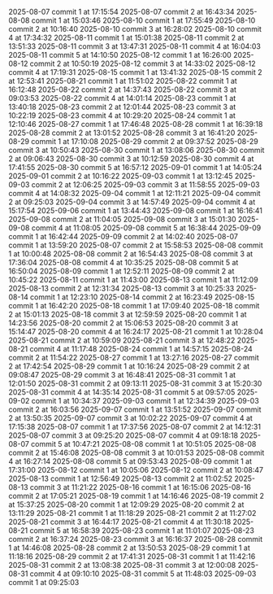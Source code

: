 2025-08-07 commit 1 at 17:15:54
2025-08-07 commit 2 at 16:43:34
2025-08-08 commit 1 at 15:03:46
2025-08-10 commit 1 at 17:55:49
2025-08-10 commit 2 at 10:16:40
2025-08-10 commit 3 at 16:28:02
2025-08-10 commit 4 at 17:34:32
2025-08-11 commit 1 at 15:01:38
2025-08-11 commit 2 at 13:51:33
2025-08-11 commit 3 at 13:47:31
2025-08-11 commit 4 at 16:04:03
2025-08-11 commit 5 at 14:10:50
2025-08-12 commit 1 at 16:26:00
2025-08-12 commit 2 at 10:50:19
2025-08-12 commit 3 at 14:33:02
2025-08-12 commit 4 at 17:19:31
2025-08-15 commit 1 at 13:41:32
2025-08-15 commit 2 at 12:53:41
2025-08-21 commit 1 at 11:51:02
2025-08-22 commit 1 at 16:12:48
2025-08-22 commit 2 at 14:37:43
2025-08-22 commit 3 at 09:03:53
2025-08-22 commit 4 at 14:01:14
2025-08-23 commit 1 at 13:40:18
2025-08-23 commit 2 at 12:01:44
2025-08-23 commit 3 at 10:22:19
2025-08-23 commit 4 at 10:29:20
2025-08-24 commit 1 at 12:10:46
2025-08-27 commit 1 at 17:46:48
2025-08-28 commit 1 at 16:39:18
2025-08-28 commit 2 at 13:01:52
2025-08-28 commit 3 at 16:41:20
2025-08-29 commit 1 at 17:10:08
2025-08-29 commit 2 at 09:37:52
2025-08-29 commit 3 at 10:50:43
2025-08-30 commit 1 at 13:08:06
2025-08-30 commit 2 at 09:06:43
2025-08-30 commit 3 at 10:12:59
2025-08-30 commit 4 at 17:41:55
2025-08-30 commit 5 at 16:57:12
2025-09-01 commit 1 at 14:05:24
2025-09-01 commit 2 at 10:16:22
2025-09-03 commit 1 at 13:12:45
2025-09-03 commit 2 at 12:06:25
2025-09-03 commit 3 at 11:58:55
2025-09-03 commit 4 at 14:08:32
2025-09-04 commit 1 at 12:11:21
2025-09-04 commit 2 at 09:25:03
2025-09-04 commit 3 at 14:57:49
2025-09-04 commit 4 at 15:17:54
2025-09-06 commit 1 at 13:44:43
2025-09-08 commit 1 at 16:16:41
2025-09-08 commit 2 at 11:04:05
2025-09-08 commit 3 at 15:01:30
2025-09-08 commit 4 at 11:08:05
2025-09-08 commit 5 at 16:38:44
2025-09-09 commit 1 at 16:42:44
2025-09-09 commit 2 at 14:02:40
2025-08-07 commit 1 at 13:59:20
2025-08-07 commit 2 at 15:58:53
2025-08-08 commit 1 at 10:00:48
2025-08-08 commit 2 at 16:54:43
2025-08-08 commit 3 at 17:36:04
2025-08-08 commit 4 at 10:35:25
2025-08-08 commit 5 at 16:50:04
2025-08-09 commit 1 at 12:52:11
2025-08-09 commit 2 at 10:45:22
2025-08-11 commit 1 at 11:43:00
2025-08-13 commit 1 at 11:12:09
2025-08-13 commit 2 at 12:31:34
2025-08-13 commit 3 at 10:25:33
2025-08-14 commit 1 at 12:23:10
2025-08-14 commit 2 at 16:23:49
2025-08-15 commit 1 at 16:42:20
2025-08-18 commit 1 at 17:09:40
2025-08-18 commit 2 at 15:01:13
2025-08-18 commit 3 at 12:59:59
2025-08-20 commit 1 at 14:23:56
2025-08-20 commit 2 at 15:06:53
2025-08-20 commit 3 at 15:14:47
2025-08-20 commit 4 at 16:24:17
2025-08-21 commit 1 at 10:28:04
2025-08-21 commit 2 at 10:59:09
2025-08-21 commit 3 at 12:48:22
2025-08-21 commit 4 at 11:17:48
2025-08-24 commit 1 at 14:57:15
2025-08-24 commit 2 at 11:54:22
2025-08-27 commit 1 at 13:27:16
2025-08-27 commit 2 at 17:42:54
2025-08-29 commit 1 at 10:16:24
2025-08-29 commit 2 at 09:08:47
2025-08-29 commit 3 at 16:48:41
2025-08-31 commit 1 at 12:01:50
2025-08-31 commit 2 at 09:13:11
2025-08-31 commit 3 at 15:20:30
2025-08-31 commit 4 at 14:35:14
2025-08-31 commit 5 at 09:57:05
2025-09-02 commit 1 at 10:34:37
2025-09-03 commit 1 at 12:34:39
2025-09-03 commit 2 at 16:03:56
2025-09-07 commit 1 at 13:51:52
2025-09-07 commit 2 at 13:50:35
2025-09-07 commit 3 at 10:02:22
2025-09-07 commit 4 at 17:15:38
2025-08-07 commit 1 at 17:37:56
2025-08-07 commit 2 at 14:12:31
2025-08-07 commit 3 at 09:25:20
2025-08-07 commit 4 at 09:18:18
2025-08-07 commit 5 at 10:47:21
2025-08-08 commit 1 at 10:51:05
2025-08-08 commit 2 at 15:46:08
2025-08-08 commit 3 at 10:01:53
2025-08-08 commit 4 at 16:27:14
2025-08-08 commit 5 at 09:53:43
2025-08-09 commit 1 at 17:31:00
2025-08-12 commit 1 at 10:05:06
2025-08-12 commit 2 at 10:08:47
2025-08-13 commit 1 at 12:56:49
2025-08-13 commit 2 at 11:02:52
2025-08-13 commit 3 at 11:21:22
2025-08-16 commit 1 at 16:15:06
2025-08-16 commit 2 at 17:05:21
2025-08-19 commit 1 at 14:16:46
2025-08-19 commit 2 at 15:37:25
2025-08-20 commit 1 at 12:09:29
2025-08-20 commit 2 at 13:11:29
2025-08-21 commit 1 at 11:18:29
2025-08-21 commit 2 at 11:27:02
2025-08-21 commit 3 at 16:44:17
2025-08-21 commit 4 at 11:30:18
2025-08-21 commit 5 at 16:58:39
2025-08-23 commit 1 at 11:01:07
2025-08-23 commit 2 at 16:37:24
2025-08-23 commit 3 at 16:16:37
2025-08-28 commit 1 at 14:46:08
2025-08-28 commit 2 at 13:50:53
2025-08-29 commit 1 at 11:18:16
2025-08-29 commit 2 at 17:41:31
2025-08-31 commit 1 at 11:42:16
2025-08-31 commit 2 at 13:08:38
2025-08-31 commit 3 at 12:00:08
2025-08-31 commit 4 at 09:10:10
2025-08-31 commit 5 at 11:48:03
2025-09-03 commit 1 at 09:25:03
